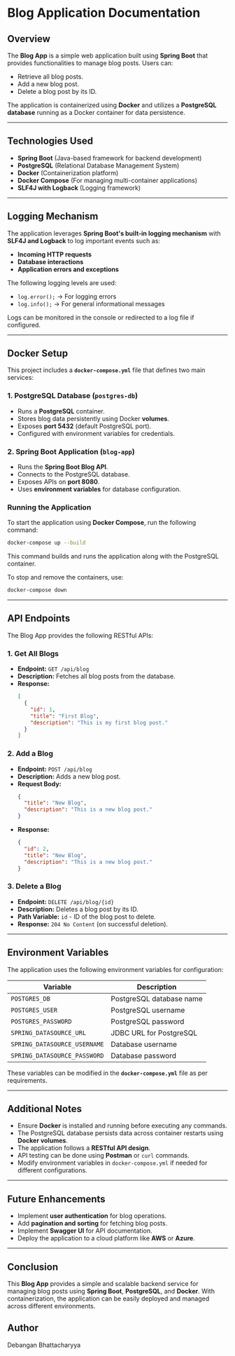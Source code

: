 # Blog Application Documentation

## Overview
The **Blog App** is a simple web application built using **Spring Boot** that provides functionalities to manage blog posts. Users can:

- Retrieve all blog posts.
- Add a new blog post.
- Delete a blog post by its ID.

The application is containerized using **Docker** and utilizes a **PostgreSQL database** running as a Docker container for data persistence.

---

## Technologies Used
- **Spring Boot** (Java-based framework for backend development)
- **PostgreSQL** (Relational Database Management System)
- **Docker** (Containerization platform)
- **Docker Compose** (For managing multi-container applications)
- **SLF4J with Logback** (Logging framework)

---

## Logging Mechanism
The application leverages **Spring Boot's built-in logging mechanism** with **SLF4J and Logback** to log important events such as:

- **Incoming HTTP requests**
- **Database interactions**
- **Application errors and exceptions**

The following logging levels are used:
- `log.error();` → For logging errors
- `log.info();` → For general informational messages

Logs can be monitored in the console or redirected to a log file if configured.

---

## Docker Setup
This project includes a **`docker-compose.yml`** file that defines two main services:

### 1. PostgreSQL Database (`postgres-db`)
- Runs a **PostgreSQL** container.
- Stores blog data persistently using Docker **volumes**.
- Exposes **port 5432** (default PostgreSQL port).
- Configured with environment variables for credentials.

### 2. Spring Boot Application (`blog-app`)
- Runs the **Spring Boot Blog API**.
- Connects to the PostgreSQL database.
- Exposes APIs on **port 8080**.
- Uses **environment variables** for database configuration.

### Running the Application
To start the application using **Docker Compose**, run the following command:
```sh
docker-compose up --build
```
This command builds and runs the application along with the PostgreSQL container.

To stop and remove the containers, use:
```sh
docker-compose down
```

---

## API Endpoints
The Blog App provides the following RESTful APIs:

### 1. Get All Blogs
- **Endpoint:** `GET /api/blog`
- **Description:** Fetches all blog posts from the database.
- **Response:**
  ```json
  [
    {
      "id": 1,
      "title": "First Blog",
      "description": "This is my first blog post."
    }
  ]
  ```

### 2. Add a Blog
- **Endpoint:** `POST /api/blog`
- **Description:** Adds a new blog post.
- **Request Body:**
  ```json
  {
    "title": "New Blog",
    "description": "This is a new blog post."
  }
  ```
- **Response:**
  ```json
  {
    "id": 2,
    "title": "New Blog",
    "description": "This is a new blog post."
  }
  ```

### 3. Delete a Blog
- **Endpoint:** `DELETE /api/blog/{id}`
- **Description:** Deletes a blog post by its ID.
- **Path Variable:** `id` - ID of the blog post to delete.
- **Response:** `204 No Content` (on successful deletion).

---

## Environment Variables
The application uses the following environment variables for configuration:

| Variable             | Description                      |
|----------------------|--------------------------------|
| `POSTGRES_DB`       | PostgreSQL database name       |
| `POSTGRES_USER`     | PostgreSQL username           |
| `POSTGRES_PASSWORD` | PostgreSQL password           |
| `SPRING_DATASOURCE_URL` | JDBC URL for PostgreSQL  |
| `SPRING_DATASOURCE_USERNAME` | Database username |
| `SPRING_DATASOURCE_PASSWORD` | Database password |

These variables can be modified in the **`docker-compose.yml`** file as per requirements.

---

## Additional Notes
- Ensure **Docker** is installed and running before executing any commands.
- The PostgreSQL database persists data across container restarts using **Docker volumes**.
- The application follows a **RESTful API design**.
- API testing can be done using **Postman** or `curl` commands.
- Modify environment variables in `docker-compose.yml` if needed for different configurations.

---

## Future Enhancements
- Implement **user authentication** for blog operations.
- Add **pagination and sorting** for fetching blog posts.
- Implement **Swagger UI** for API documentation.
- Deploy the application to a cloud platform like **AWS** or **Azure**.

---

## Conclusion
This **Blog App** provides a simple and scalable backend service for managing blog posts using **Spring Boot**, **PostgreSQL**, and **Docker**. With containerization, the application can be easily deployed and managed across different environments.
## Author
Debangan Bhattacharyya
